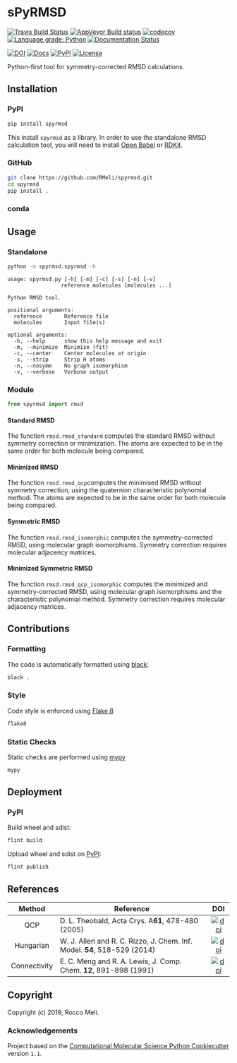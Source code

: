 # sPyRMSD

[![Travis Build Status](https://travis-ci.org/RMeli/spyrmsd.svg?branch=master)](https://travis-ci.org/RMeli/spyrmsd)
[![AppVeyor Build status](https://ci.appveyor.com/api/projects/status/31ubs980idhv1qw8?svg=true)](https://ci.appveyor.com/project/RMeli/spyrmsd)
[![codecov](https://codecov.io/gh/RMeli/spyrmsd/branch/master/graph/badge.svg)](https://codecov.io/gh/RMeli/spyrmsd/branch/master)
[![Language grade: Python](https://img.shields.io/lgtm/grade/python/g/RMeli/spyrmsd.svg?logo=lgtm&logoWidth=18)](https://lgtm.com/projects/g/RMeli/spyrmsd/context:python)
[![Documentation Status](https://readthedocs.org/projects/spyrmsd/badge/?version=latest)](https://spyrmsd.readthedocs.io/en/latest/?badge=latest)

[![DOI](https://zenodo.org/badge/214157073.svg)](https://zenodo.org/badge/latestdoi/214157073)
[![Docs](https://img.shields.io/badge/docs-pyrmsd.readthedocs.io-blueviolet)](https://pyrmsd.readthedocs.io)
[![PyPI](https://img.shields.io/badge/PyPI-0.1.2%20-ff69b4)](https://pypi.org/project/spyrmsd/)
[![License](https://img.shields.io/github/license/RMeli/pyrmsd?color=%2333BBFF)](https://opensource.org/licenses/MIT)

Python-first tool for symmetry-corrected RMSD calculations.

## Installation

### PyPI

```bash
pip install spyrmsd
```

This install `spyrmsd` as a library. In order to use the standalone RMSD calculation tool, you will need to install [Open Babel](http://openbabel.org/) or [RDKit](https://rdkit.org/).

### GitHub

```bash
git clone https://github.com/RMeli/spyrmsd.git
cd spyrmsd
pip install .
```

### conda

## Usage

### Standalone

```bash
python -m spyrmsd.spyrmsd -h
```

```text
usage: spyrmsd.py [-h] [-m] [-c] [-s] [-n] [-v]
                 reference molecules [molecules ...]

Python RMSD tool.

positional arguments:
  reference       Reference file
  molecules       Input file(s)

optional arguments:
  -h, --help      show this help message and exit
  -m, --minimize  Minimize (fit)
  -c, --center    Center molecules at origin
  -s, --strip     Strip H atoms
  -n, --nosymm    No graph isomorphism
  -v, --verbose   Verbose output
```

### Module

```python
from spyrmsd import rmsd
```

#### Standard RMSD

The function  `rmsd.rmsd_standard` computes the standard RMSD without symmetry correction or minimization. The atoms are expected to be in the same order for both molecule being compared.

#### Minimized RMSD

The function `rmsd.rmsd_qcp`computes the minimised RMSD without symmetry correction, using the quaternion characteristic polynomial method. The atoms are expected to be in the same order for both molecule being compared.

#### Symmetric RMSD

The function `rmsd.rmsd_isomorphic` computes the symmetry-corrected RMSD, using molecular graph isomorphisms. Symmetry correction requires molecular adjacency matrices.

#### Minimized Symmetric RMSD

The function `rmsd.rmsd_qcp_isomorphic` computes the minimized and symmetry-corrected RMSD, using molecular graph isomorphisms and the characteristic polynomial method. Symmetry correction requires molecular adjacency matrices.

## Contributions

### Formatting

The code is automatically formatted using [black](https://black.readthedocs.io/en/stable/):

```bash
black .
```

### Style

Code style is enforced using [Flake 8](http://flake8.pycqa.org/en/latest/)

```bash
flake8
```

### Static Checks

Static checks are performed using [mypy](http://mypy-lang.org/)

```bash
mypy
```

## Deployment

### PyPI

Build wheel and sdist:

```bash
flint build
```

Upload wheel and sdist on [PyPI]():

```bash
flint publish
```

## References

| Method    | Reference                                          | DOI |
| :-------: | -------------------------------------------------- | :--: |
| QCP       | D. L. Theobald, Acta Crys. A**61**, 478-480 (2005) | [![doi](https://img.shields.io/badge/doi-10.1107%2FS0108767305015266-blue)](https://doi.org/10.1107/S0108767305015266) |
| Hungarian | W. J. Allen and R. C. Rizzo, J. Chem. Inf. Model. **54**, 518-529 (2014) | [![doi](https://img.shields.io/badge/doi-10.1021%2Fci400534h-blue)](https://doi.org/10.1021/ci400534h) |
| Connectivity | E. C. Meng and R. A. Lewis, J. Comp. Chem. **12**, 891-898 (1991) | [![doi](https://img.shields.io/badge/doi-10.1002%2Fjcc.540120716-blue)](https://doi.org/10.1002/jcc.540120716) |

## Copyright

Copyright (c) 2019, Rocco Meli.

### Acknowledgements

Project based on the [Computational Molecular Science Python Cookiecutter](https://github.com/molssi/cookiecutter-cms) version `1.1`.
